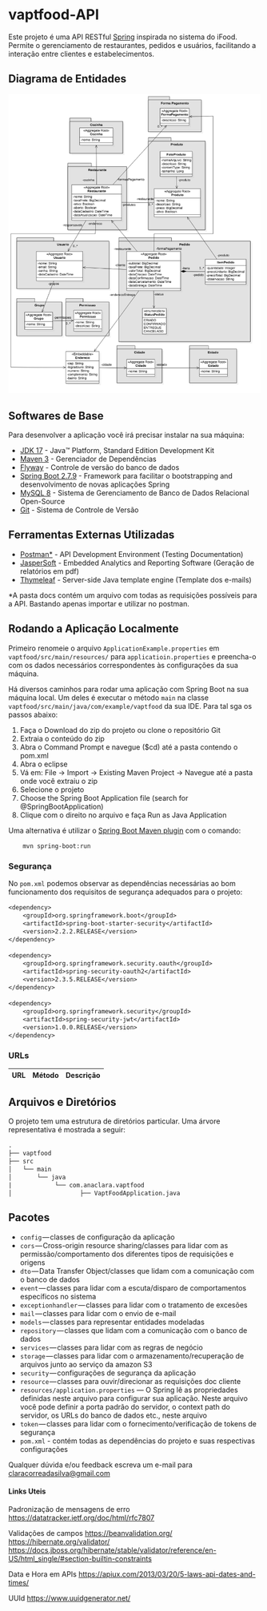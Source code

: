 # vaptfood-API

Este projeto é uma API RESTful [Spring](http://projects.spring.io/spring-boot/) inspirada no sistema do iFood. Permite o gerenciamento de restaurantes, pedidos e usuários, facilitando a interação entre clientes e estabelecimentos.

## Diagrama de Entidades

![Diagrama Vaptfood](docs/images/diagrama_de_entidades.png)

## Softwares de Base

Para desenvolver a aplicação você irá precisar instalar na sua máquina:

*   [JDK 17](http://www.oracle.com/technetwork/java/javase/downloads/jdk8-downloads-2133151.html) - Java™ Platform, Standard Edition Development Kit 
*   [Maven 3](https://maven.apache.org) - Gerenciador de Dependências
* 	[Flyway](https://flywaydb.org/) - Controle de versão do banco de dados
* 	[Spring Boot 2.7.9](https://spring.io/projects/spring-boot) - Framework para facilitar o bootstrapping and desenvolvimento de novas aplicações Spring 
* 	[MySQL 8](https://www.mysql.com/) - Sistema de Gerenciamento de Banco de Dados Relacional Open-Source 
* 	[Git](https://git-scm.com/) - Sistema de Controle de Versão


## Ferramentas Externas Utilizadas

* [Postman*](https://www.getpostman.com/) - API Development Environment (Testing Documentation)
* [JasperSoft](https://www.jaspersoft.com/) - Embedded Analytics and Reporting Software (Geração de relatórios em pdf)
* [Thymeleaf](https://www.thymeleaf.org/) - Server-side Java template engine (Template dos e-mails)


*A pasta docs contém um arquivo com todas as requisições possíveis para a API. Bastando apenas importar e utilizar no postman.

## Rodando a Aplicação Localmente

Primeiro renomeie o arquivo `ApplicationExample.properties` em `vaptfood/src/main/resources/`  para `applicatioin.properties` e preencha-o com os dados necessários correspondentes às configurações da sua máquina. 

Há diversos caminhos para rodar uma aplicação com Spring Boot na sua máquina local. Um deles é executar o método `main` na classe `vaptfood/src/main/java/com/example/vaptfood` da sua IDE. Para tal sga os passos abaixo:
1. Faça o Download do zip do projeto ou clone o repositório Git
2. Extraia o conteúdo do zip
3. Abra o Command Prompt e navegue ($cd) até a pasta contendo o pom.xml
4. Abra o eclipse
5. Vá em: File -> Import -> Existing Maven Project -> Navegue até a pasta onde você extraiu o zip
6. Selecione o projeto
7. Choose the Spring Boot Application file (search for @SpringBootApplication)
8. Clique com o direito no arquivo e faça Run as Java Application

Uma alternativa é utilizar o [Spring Boot Maven plugin](https://docs.spring.io/spring-boot/docs/current/reference/html/build-tool-plugins-maven-plugin.html) com o comando:

```shell
    mvn spring-boot:run
```

### Segurança

No `pom.xml` podemos observar as dependências necessárias ao bom funcionamento dos requisitos de segurança adequados para o projeto:

```
<dependency>
    <groupId>org.springframework.boot</groupId>
    <artifactId>spring-boot-starter-security</artifactId>
    <version>2.2.2.RELEASE</version>
</dependency>
        
<dependency>
    <groupId>org.springframework.security.oauth</groupId>
    <artifactId>spring-security-oauth2</artifactId>
    <version>2.3.5.RELEASE</version>
</dependency>

<dependency>
    <groupId>org.springframework.security</groupId>
    <artifactId>spring-security-jwt</artifactId>
    <version>1.0.0.RELEASE</version>
</dependency>
```


### URLs

|  URL |  Método | Descrição |
|----------|--------------|--------------|

## Arquivos e Diretórios

O projeto tem uma estrutura de diretórios particular. Uma árvore representativa é mostrada a seguir:

```
.
├── vaptfood
├── src
│   └── main
│       └── java
|            └── com.anaclara.vaptfood
│                   ├── VaptFoodApplication.java

```

## Pacotes

- `config` — classes de configuração da aplicação
- `cors` — Cross-origin resource sharing/classes para lidar com as permissão/comportamento dos diferentes tipos de requisições e origens
- `dto` — Data Transfer Object/classes que lidam com a comunicação com o banco de dados
- `event` — classes para lidar com a escuta/disparo de comportamentos específicos no sistema
- `exceptionhandler` — classes para lidar com o tratamento de excesões
- `mail` — classes para lidar com o envio de e-mail
- `models` — classes para representar entidades modeladas
- `repository` — classes que lidam com a comunicação com o banco de dados
- `services` — classes para lidar com as regras de negócio
- `storage` — classes para lidar com o armazenamento/recuperação de arquivos junto ao serviço da amazon S3
- `security` — configurações de segurança da aplicação
- `resource` — classes para ouvir/direcionar as requisições doc cliente
- `resources/application.properties` — O Spring lê as propriedades definidas neste arquivo para configurar sua aplicação. Neste arquivo você pode definir a porta padrão do servidor, o context path do servidor, os URLs do banco de dados etc., neste arquivo
- `token` — classes para lidar com o fornecimento/verificação de tokens de segurança
- `pom.xml` - contém todas as dependências do projeto e suas respectivas configurações


Qualquer dúvida e/ou feedback escreva um e-mail para claracorreadasilva@gmail.com

#### Links Uteis

Padronização de mensagens de erro
https://datatracker.ietf.org/doc/html/rfc7807


Validações de campos
https://beanvalidation.org/
https://hibernate.org/validator/
https://docs.jboss.org/hibernate/stable/validator/reference/en-US/html_single/#section-builtin-constraints

Data e Hora em APIs
https://apiux.com/2013/03/20/5-laws-api-dates-and-times/

UUId
https://www.uuidgenerator.net/